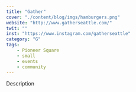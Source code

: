 ```yaml
---
title: "Gather"
cover: "./content/blog/imgs/hamburgers.png"
website: "http://www.gatherseattle.com/"
twit: ""
inst: "https://www.instagram.com/gatherseattle"
category: "G"
tags:
    - Pioneer Square
    - small
    - events
    - community
---
```


Description